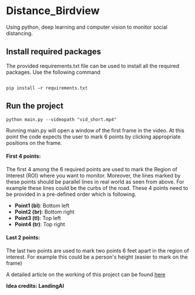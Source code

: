 # Distance_Birdview
Using python, deep learning and computer vision to monitor social distancing.

## Install required packages
The provided requirements.txt file can be used to install all the required packages. Use the following command

```

pip install –r requirements.txt
```


## Run the project
```
python main.py --videopath "vid_short.mp4"
```

Running main.py will open a window of the first frame in the video. At this point the code expects the user to mark 6 points by clicking appropriate positions on the frame.

#### First 4 points:
The first 4 among the 6 required points are used to mark the Region of Interest (ROI) where you want to monitor. Moreover, the lines marked by these points should be parallel lines in real world as seen from above. For example these lines could be the curbs of the road.
These 4 points need to be provided in a pre-defined order which is following.

* __Point1 (bl)__: Bottom left
* __Point2 (br)__: Bottom right
* __Point3 (tl)__: Top left
* __Point4 (tr)__: Top right



#### Last 2 points:
The last two points are used to mark two points 6 feet apart in the region of interest. For example this could be a person's height (easier to mark on the frame)



A detailed article on the working of this project can be found [here](https://medium.com/@aqeel.anwar/monitoring-social-distancing-using-ai-c5b81da44c9f)

__Idea credits: LandingAI__
